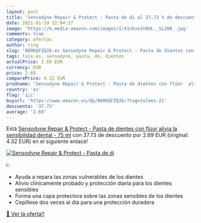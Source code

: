 ```yaml
---
layout: post
title: 'Sensodyne Repair & Protect - Pasta de di al 37.73 % de descuento'
date: 2021-01-19 12:04:27
image: 'https://m.media-amazon.com/images/I/41nkxe3n0UL._SL200_.jpg'
comments: true
category: ofertas
author: ring
slug: 'B00KQFZQ26-es Sensodyne Repair & Protect - Pasta de dientes con flúor...'
tags: tole.es, sensodyne, pasta, de, dientes
actualPrice: 2.69 EUR
currency: EUR
price: 2.69
comparePrice: 4.32 EUR
prodname: 'Sensodyne Repair & Protect - Pasta de dientes con flúor  alivia la sensibilidad dental - 75 ml'
country: 'es'
flag: '🇪🇸'
buyurl: 'https://www.amazon.es/dp/B00KQFZQ26/?tag=tolees-21'
descuento: '37.73'
average: '2.69'
---
```


Está [Sensodyne Repair & Protect - Pasta de dientes con flúor  alivia la sensibilidad dental - 75 ml](https://www.amazon.es/dp/B00KQFZQ26/?tag=tolees-21) con 37.73 de descuento por 2.69 EUR (original: 4.32 EUR) en el siguiente enlace!

[![Sensodyne Repair & Protect - Pasta de di](https://m.media-amazon.com/images/I/41nkxe3n0UL._SL200_.jpg)](https://www.amazon.es/dp/B00KQFZQ26/?tag=tolees-21)

ℹ️:

- Ayuda a repara las zonas vulnerables de los dientes
- Alivio clínicamente probado y protección diaria para los dientes sensibles
- Forma una capa protectora sobre las zonas sensibles de los dientes
- Cepillese dos veces al día para una protección duradera

[🛒 Ver la oferta!!](https://www.amazon.es/dp/B00KQFZQ26/?tag=tolees-21)
